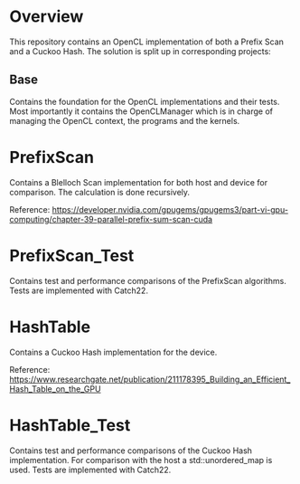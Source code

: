 
# Overview

This repository contains an OpenCL implementation of both a Prefix Scan and a Cuckoo Hash. The solution is split up in corresponding projects:

## Base

Contains the foundation for the OpenCL implementations and their tests. Most importantly it contains the OpenCLManager which is in charge of managing the OpenCL context, the programs and the kernels.

# PrefixScan

Contains a Blelloch Scan implementation for both host and device for comparison. The calculation is done recursively.

Reference: https://developer.nvidia.com/gpugems/gpugems3/part-vi-gpu-computing/chapter-39-parallel-prefix-sum-scan-cuda

# PrefixScan_Test

Contains test and performance comparisons of the PrefixScan algorithms. Tests are implemented with Catch22.

# HashTable

Contains a Cuckoo Hash implementation for the device.

Reference: https://www.researchgate.net/publication/211178395_Building_an_Efficient_Hash_Table_on_the_GPU

# HashTable_Test

Contains test and performance comparisons of the Cuckoo Hash implementation. For comparison with the host a std::unordered_map is used. Tests are implemented with Catch22.